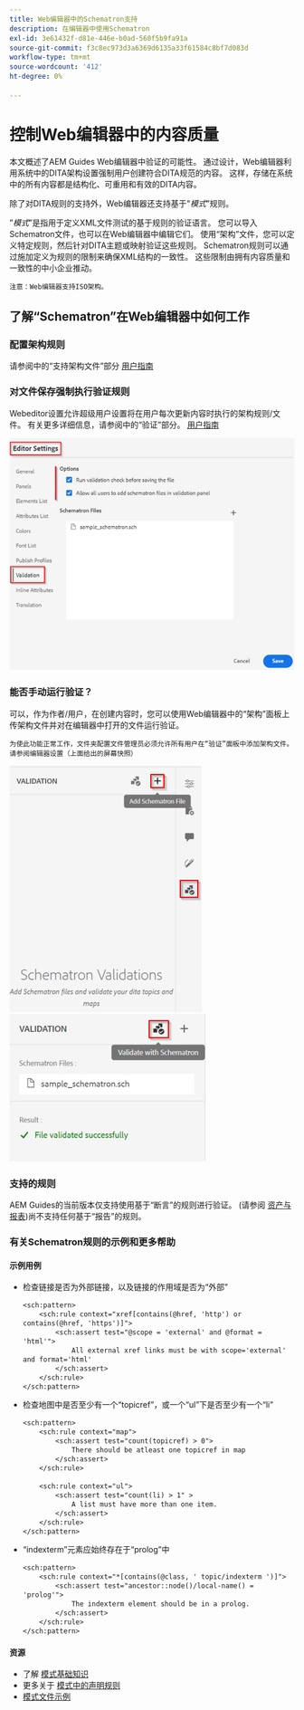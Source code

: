 ```yaml
---
title: Web编辑器中的Schematron支持
description: 在编辑器中使用Schematron
exl-id: 3e61432f-d81e-446e-b0ad-560f5b9fa91a
source-git-commit: f3c8ec973d3a6369d6135a33f61584c8bf7d083d
workflow-type: tm+mt
source-wordcount: '412'
ht-degree: 0%

---
```


# 控制Web编辑器中的内容质量

本文概述了AEM Guides Web编辑器中验证的可能性。
通过设计，Web编辑器利用系统中的DITA架构设置强制用户创建符合DITA规范的内容。 这样，存储在系统中的所有内容都是结构化、可重用和有效的DITA内容。

除了对DITA规则的支持外，Web编辑器还支持基于&quot;*模式*”规则。

”*模式*”是指用于定义XML文件测试的基于规则的验证语言。 您可以导入Schematron文件，也可以在Web编辑器中编辑它们。 使用“架构”文件，您可以定义特定规则，然后针对DITA主题或映射验证这些规则。 Schematron规则可以通过施加定义为规则的限制来确保XML结构的一致性。 这些限制由拥有内容质量和一致性的中小企业推动。

    注意：Web编辑器支持ISO架构。


## 了解“Schematron”在Web编辑器中如何工作

### 配置架构规则

请参阅中的“支持架构文件”部分 [用户指南](https://helpx.adobe.com/content/dam/help/en/xml-documentation-solution/4-2/Adobe-Experience-Manager-Guides_UUID_User-Guide_EN.pdf#page=148)


### 对文件保存强制执行验证规则

Webeditor设置允许超级用户设置将在用户每次更新内容时执行的架构规则/文件。 有关更多详细信息，请参阅中的“验证”部分。 [用户指南](https://helpx.adobe.com/content/dam/help/en/xml-documentation-solution/4-2/Adobe-Experience-Manager-Guides_UUID_User-Guide_EN.pdf#page=58)

![从Web编辑器设置设置设置规则](../../../assets/authoring/schematron-editorsettings-validation-tab.png)


### 能否手动运行验证？

可以，作为作者/用户，在创建内容时，您可以使用Web编辑器中的“架构”面板上传架构文件并对在编辑器中打开的文件运行验证。

    为使此功能正常工作，文件夹配置文件管理员必须允许所有用户在“验证”面板中添加架构文件。 请参阅编辑器设置（上面给出的屏幕快照）

![选择架构文件](../../../assets/authoring/schematron-rightpanel-validation-addsch.png)
![运行验证](../../../assets/authoring/schematron-rightpanel-validation-runsch.png)


### 支持的规则

AEM Guides的当前版本仅支持使用基于“断言”的规则进行验证。 (请参阅 [资产与报表](https://schematron.com/document/205.html))尚不支持任何基于“报告”的规则。


### 有关Schematron规则的示例和更多帮助

#### 示例用例

- 检查链接是否为外部链接，以及链接的作用域是否为“外部”

   ```
   <sch:pattern>
       <sch:rule context="xref[contains(@href, 'http') or contains(@href, 'https')]">
           <sch:assert test="@scope = 'external' and @format = 'html'">
               All external xref links must be with scope='external' and format='html'
           </sch:assert>
       </sch:rule>
   </sch:pattern>
   ```

- 检查地图中是否至少有一个“topicref”，或一个“ul”下是否至少有一个“li”

   ```
   <sch:pattern>
       <sch:rule context="map">
           <sch:assert test="count(topicref) > 0">
               There should be atleast one topicref in map
           </sch:assert>
       </sch:rule>
   
       <sch:rule context="ul">
           <sch:assert test="count(li) > 1" >
               A list must have more than one item.
           </sch:assert>
       </sch:rule>
   </sch:pattern>
   ```

- “indexterm”元素应始终存在于“prolog”中

   ```
   <sch:pattern>
       <sch:rule context="*[contains(@class, ' topic/indexterm ')]">
           <sch:assert test="ancestor::node()/local-name() = 'prolog'">
               The indexterm element should be in a prolog.
           </sch:assert>
       </sch:rule>
   </sch:pattern>
   ```

#### 资源

- 了解  [模式基础知识](https://da2022.xatapult.com/#what-is-schematron)
- 更多关于 [模式中的声明规则](https://www.xml.com/pub/a/2003/11/12/schematron.html#Assertions)
- [模式文件示例](../../../assets/authoring/sample_schematron.sch)
